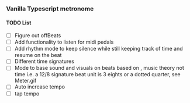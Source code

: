 ### Vanilla Typescript metronome


#### TODO List


- [ ] Figure out offBeats
- [ ]  Add functionality to listen for midi pedals
- [ ]  Add rhythm mode to keep silence while still keeping track of time and resume on the beat
- [ ]  Different time signatures
- [ ]  Mode to base sound and visuals on beats based on , music theory not time i.e. a 12/8 signature beat unit is 3 eights or a dotted quarter, see Meter.gif
- [ ]  Auto increase tempo
- [ ]  tap tempo